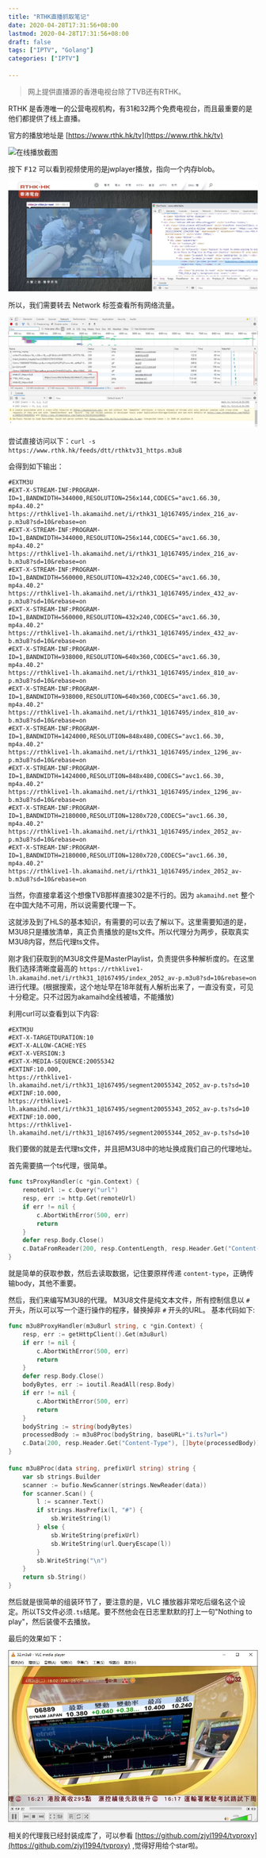 ```yaml
---
title: "RTHK直播抓取笔记"
date: 2020-04-28T17:31:56+08:00
lastmod: 2020-04-28T17:31:56+08:00
draft: false
tags: ["IPTV", "Golang"]
categories: ["IPTV"]

---
```


> 网上提供直播源的香港电视台除了TVB还有RTHK。

RTHK 是香港唯一的公营电视机构，有31和32两个免费电视台，而且最重要的是他们都提供了线上直播。

官方的播放地址是 [https://www.rthk.hk/tv](https://www.rthk.hk/tv)

![在线播放截图](https://blog.zjyl1994.com/post/rthk_m3u8/rthk_live.jpg)

<!--more-->

按下 <kbd>F12</kbd> 可以看到视频使用的是jwplayer播放，指向一个内存blob。

![F12结果](jwplayer.jpg)

所以，我们需要转去 Network 标签查看所有网络流量。

![找到M3U8](network_get_m3u8.jpg)

尝试直接访问以下：`curl -s https://www.rthk.hk/feeds/dtt/rthktv31_https.m3u8`

会得到如下输出：

```m3u8
#EXTM3U
#EXT-X-STREAM-INF:PROGRAM-ID=1,BANDWIDTH=344000,RESOLUTION=256x144,CODECS="avc1.66.30, mp4a.40.2"
https://rthklive1-lh.akamaihd.net/i/rthk31_1@167495/index_216_av-p.m3u8?sd=10&rebase=on
#EXT-X-STREAM-INF:PROGRAM-ID=1,BANDWIDTH=344000,RESOLUTION=256x144,CODECS="avc1.66.30, mp4a.40.2"
https://rthklive1-lh.akamaihd.net/i/rthk31_1@167495/index_216_av-b.m3u8?sd=10&rebase=on
#EXT-X-STREAM-INF:PROGRAM-ID=1,BANDWIDTH=560000,RESOLUTION=432x240,CODECS="avc1.66.30, mp4a.40.2"
https://rthklive1-lh.akamaihd.net/i/rthk31_1@167495/index_432_av-p.m3u8?sd=10&rebase=on
#EXT-X-STREAM-INF:PROGRAM-ID=1,BANDWIDTH=560000,RESOLUTION=432x240,CODECS="avc1.66.30, mp4a.40.2"
https://rthklive1-lh.akamaihd.net/i/rthk31_1@167495/index_432_av-b.m3u8?sd=10&rebase=on
#EXT-X-STREAM-INF:PROGRAM-ID=1,BANDWIDTH=938000,RESOLUTION=640x360,CODECS="avc1.66.30, mp4a.40.2"
https://rthklive1-lh.akamaihd.net/i/rthk31_1@167495/index_810_av-p.m3u8?sd=10&rebase=on
#EXT-X-STREAM-INF:PROGRAM-ID=1,BANDWIDTH=938000,RESOLUTION=640x360,CODECS="avc1.66.30, mp4a.40.2"
https://rthklive1-lh.akamaihd.net/i/rthk31_1@167495/index_810_av-b.m3u8?sd=10&rebase=on
#EXT-X-STREAM-INF:PROGRAM-ID=1,BANDWIDTH=1424000,RESOLUTION=848x480,CODECS="avc1.66.30, mp4a.40.2"
https://rthklive1-lh.akamaihd.net/i/rthk31_1@167495/index_1296_av-p.m3u8?sd=10&rebase=on
#EXT-X-STREAM-INF:PROGRAM-ID=1,BANDWIDTH=1424000,RESOLUTION=848x480,CODECS="avc1.66.30, mp4a.40.2"
https://rthklive1-lh.akamaihd.net/i/rthk31_1@167495/index_1296_av-b.m3u8?sd=10&rebase=on
#EXT-X-STREAM-INF:PROGRAM-ID=1,BANDWIDTH=2180000,RESOLUTION=1280x720,CODECS="avc1.66.30, mp4a.40.2"
https://rthklive1-lh.akamaihd.net/i/rthk31_1@167495/index_2052_av-p.m3u8?sd=10&rebase=on
#EXT-X-STREAM-INF:PROGRAM-ID=1,BANDWIDTH=2180000,RESOLUTION=1280x720,CODECS="avc1.66.30, mp4a.40.2"
https://rthklive1-lh.akamaihd.net/i/rthk31_1@167495/index_2052_av-b.m3u8?sd=10&rebase=on
```

当然，你直接拿着这个想像TVB那样直接302是不行的。因为 `akamaihd.net` 整个在中国大陆不可用，所以说需要代理一下。

这就涉及到了HLS的基本知识，有需要的可以去了解以下。这里需要知道的是，M3U8只是播放清单，真正负责播放的是ts文件。所以代理分为两步，获取真实M3U8内容，然后代理ts文件。

刚才我们获取到的M3U8文件是MasterPlaylist，负责提供多种解析度的。在这里我们选择清晰度最高的 `https://rthklive1-lh.akamaihd.net/i/rthk31_1@167495/index_2052_av-p.m3u8?sd=10&rebase=on` 进行代理。(根据搜索，这个地址早在18年就有人解析出来了，一直没有变，可见十分稳定。只不过因为akamaihd全线被墙，不能播放)

利用curl可以查看到以下内容:

```m3u8
#EXTM3U
#EXT-X-TARGETDURATION:10
#EXT-X-ALLOW-CACHE:YES
#EXT-X-VERSION:3
#EXT-X-MEDIA-SEQUENCE:20055342
#EXTINF:10.000,
https://rthklive1-lh.akamaihd.net/i/rthk31_1@167495/segment20055342_2052_av-p.ts?sd=10
#EXTINF:10.000,
https://rthklive1-lh.akamaihd.net/i/rthk31_1@167495/segment20055343_2052_av-p.ts?sd=10
#EXTINF:10.000,
https://rthklive1-lh.akamaihd.net/i/rthk31_1@167495/segment20055344_2052_av-p.ts?sd=10
```

我们要做的就是去代理ts文件，并且把M3U8中的地址换成我们自己的代理地址。

首先需要搞一个ts代理，很简单。

```go
func tsProxyHandler(c *gin.Context) {
	remoteUrl := c.Query("url")
	resp, err := http.Get(remoteUrl)
	if err != nil {
		c.AbortWithError(500, err)
		return
	}
	defer resp.Body.Close()
	c.DataFromReader(200, resp.ContentLength, resp.Header.Get("Content-Type"), resp.Body, nil)
}
```

就是简单的获取参数，然后去读取数据，记住要原样传递 `content-type`，正确传输body，其他不重要。

然后，我们来编写M3U8的代理。
M3U8文件是纯文本文件，所有控制信息以 `#` 开头，所以可以写一个逐行操作的程序，替换掉非 `#` 开头的URL。
基本代码如下:

```go
func m3u8ProxyHandler(m3u8url string, c *gin.Context) {
	resp, err := getHttpClient().Get(m3u8url)
	if err != nil {
		c.AbortWithError(500, err)
		return
	}
	defer resp.Body.Close()
	bodyBytes, err := ioutil.ReadAll(resp.Body)
	if err != nil {
		c.AbortWithError(500, err)
		return
	}
	bodyString := string(bodyBytes)
	processedBody := m3u8Proc(bodyString, baseURL+"i.ts?url=")
	c.Data(200, resp.Header.Get("Content-Type"), []byte(processedBody))
}

func m3u8Proc(data string, prefixUrl string) string {
	var sb strings.Builder
	scanner := bufio.NewScanner(strings.NewReader(data))
	for scanner.Scan() {
		l := scanner.Text()
		if strings.HasPrefix(l, "#") {
			sb.WriteString(l)
		} else {
			sb.WriteString(prefixUrl)
			sb.WriteString(url.QueryEscape(l))
		}
		sb.WriteString("\n")
	}
	return sb.String()
}
```

然后就是很简单的组装环节了，要注意的是，VLC 播放器非常吃后缀名这个设定。所以TS文件必须`.ts`结尾。要不然他会在日志里默默的打上一句"Nothing to play"，然后装傻不去播放。

最后的效果如下：

![VLC播放RTHK32](play_rthk32.jpg)

相关的代理我已经封装成库了，可以参看 [https://github.com/zjyl1994/tvproxy](https://github.com/zjyl1994/tvproxy) ,觉得好用给个star啦。